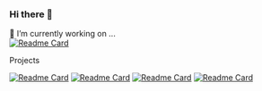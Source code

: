 ### Hi there 👋

<!--
**kimhanui/kimhanui** is a ✨ _special_ ✨ repository because its `README.md` (this file) appears on your GitHub profile.

Here are some ideas to get you started:
-->

🔭 I’m currently working on ...  
[![Readme Card](https://github-readme-stats.vercel.app/api/pin/?username=Study-Mornda&repo=Effective-Java)](https://github.com/Study-Mornda/Effective-Java)

<!--
- 🌱 I’m currently learning ...
- 👯 I’m looking to collaborate on ...
- 🤔 I’m looking for help with ...
- 💬 Ask me about ...
- 📫 How to reach me: ...
- 😄 Pronouns: ...
- ⚡ Fun fact: ...
-->

Projects

[![Readme Card](https://github-readme-stats.vercel.app/api/pin/?username=Sejong-GG&repo=Sejong.GG)](https://github.com/Sejong-GG/Sejong.GG)
[![Readme Card](https://github-readme-stats.vercel.app/api/pin/?username=kimhanui&repo=Heyjigi)](https://github.com/kimhanui/Heyjigi)
[![Readme Card](https://github-readme-stats.vercel.app/api/pin/?username=kimhanui&repo=2020-InterfaceApp-api)](https://github.com/kimhanui/2020-InterfaceApp-api)
[![Readme Card](https://github-readme-stats.vercel.app/api/pin/?username=kimhanui&repo=IF_CleanCode)](https://github.com/kimhanui/IF_CleanCode)

